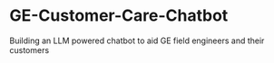 # GE-Customer-Care-Chatbot
Building an LLM powered chatbot to aid GE field engineers and their customers
